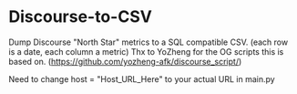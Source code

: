 # Discourse-to-CSV
Dump Discourse "North Star" metrics to a SQL compatible CSV. (each row is a date, each column a metric)
Thx to YoZheng for the OG scripts this is based on. (https://github.com/yozheng-afk/discourse_script/)

Need to change host = "Host_URL_Here" to your actual URL in main.py 
